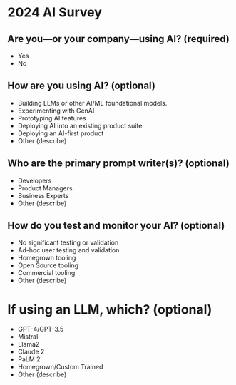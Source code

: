 # 2024 AI Survey

## Are you—or your company—using AI? (required)
- Yes
- No

## How are you using AI? (optional)
- Building LLMs or other AI/ML foundational models.
- Experimenting with GenAI
- Prototyping AI features
- Deploying AI into an existing product suite
- Deploying an AI-first product
- Other (describe)

## Who are the primary prompt writer(s)? (optional)
- Developers
- Product Managers
- Business Experts
- Other (describe)

## How do you test and monitor your AI? (optional)
- No significant testing or validation
- Ad-hoc user testing and validation
- Homegrown tooling
- Open Source tooling
- Commercial tooling
- Other (describe)

# If using an LLM, which? (optional)
- GPT-4/GPT-3.5
- Mistral
- Llama2
- Claude 2
- PaLM 2
- Homegrown/Custom Trained
- Other (describe)
